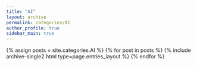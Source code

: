 ```yaml
---
title: "AI"
layout: archive
permalink: categories/AI
author_profile: true
sidebar_main: true
---
```




{% assign posts = site.categories.AI %}
{% for post in posts %} {% include archive-single2.html type=page.entries_layout %} {% endfor %}
